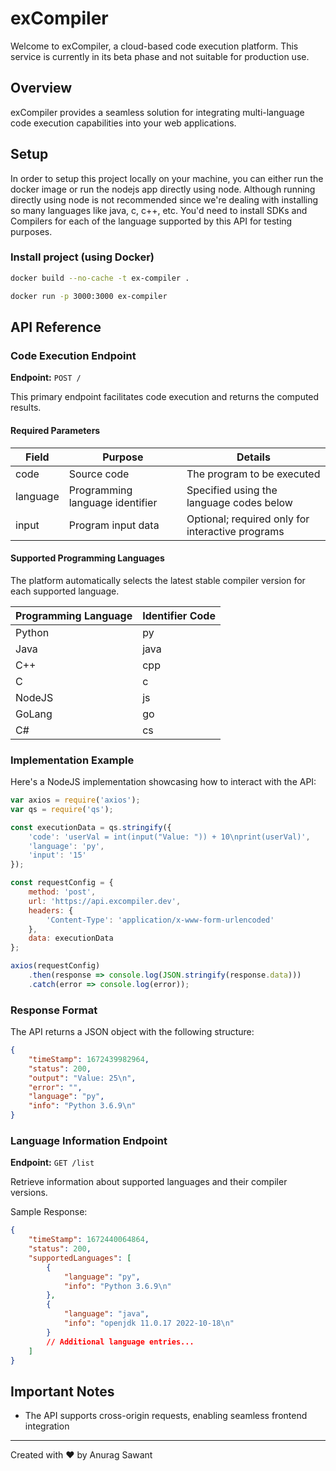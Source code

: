 # exCompiler

Welcome to exCompiler, a cloud-based code execution platform. This service is currently in its beta phase and not suitable for production use.

## Overview

exCompiler provides a seamless solution for integrating multi-language code execution capabilities into your web applications.

## Setup

In order to setup this project locally on your machine, you can either run the docker image or run the nodejs app directly using node. Although running directly using node is not recommended since we're dealing with installing so many languages like java, c, c++, etc. You'd need to install SDKs and Compilers for each of the language supported by this API for testing purposes.

### Install project (using Docker)

```bash
docker build --no-cache -t ex-compiler .

docker run -p 3000:3000 ex-compiler
```

## API Reference

### Code Execution Endpoint

**Endpoint:** `POST /`

This primary endpoint facilitates code execution and returns the computed results.

#### Required Parameters

| Field | Purpose | Details |
|-------|---------|---------|
| code | Source code | The program to be executed |
| language | Programming language identifier | Specified using the language codes below |
| input | Program input data | Optional; required only for interactive programs |

#### Supported Programming Languages

The platform automatically selects the latest stable compiler version for each supported language.

| Programming Language | Identifier Code |
|---------------------|-----------------|
| Python | py |
| Java | java |
| C++ | cpp |
| C | c |
| NodeJS | js |
| GoLang | go |
| C# | cs |


### Implementation Example

Here's a NodeJS implementation showcasing how to interact with the API:

```javascript
var axios = require('axios');
var qs = require('qs');

const executionData = qs.stringify({
    'code': 'userVal = int(input("Value: ")) + 10\nprint(userVal)',
    'language': 'py',
    'input': '15'
});

const requestConfig = {
    method: 'post',
    url: 'https://api.excompiler.dev',
    headers: {
        'Content-Type': 'application/x-www-form-urlencoded'
    },
    data: executionData
};

axios(requestConfig)
    .then(response => console.log(JSON.stringify(response.data)))
    .catch(error => console.log(error));
```

### Response Format

The API returns a JSON object with the following structure:

```json
{
    "timeStamp": 1672439982964,
    "status": 200,
    "output": "Value: 25\n",
    "error": "",
    "language": "py",
    "info": "Python 3.6.9\n"
}
```

### Language Information Endpoint

**Endpoint:** `GET /list`

Retrieve information about supported languages and their compiler versions.

Sample Response:
```json
{
    "timeStamp": 1672440064864,
    "status": 200,
    "supportedLanguages": [
        {
            "language": "py",
            "info": "Python 3.6.9\n"
        },
        {
            "language": "java",
            "info": "openjdk 11.0.17 2022-10-18\n"
        }
        // Additional language entries...
    ]
}
```

## Important Notes

- The API supports cross-origin requests, enabling seamless frontend integration
---
Created with ❤️ by Anurag Sawant
